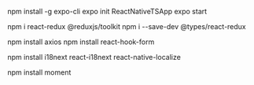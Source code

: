 npm install -g expo-cli
expo init ReactNativeTSApp
expo start

npm i react-redux @reduxjs/toolkit
npm i --save-dev @types/react-redux

npm install axios
npm install react-hook-form

npm install i18next react-i18next react-native-localize

npm install moment